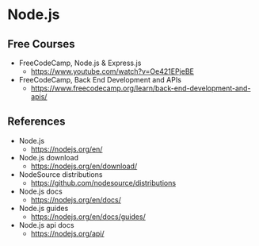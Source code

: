 # Node.js

## Free Courses

- FreeCodeCamp, Node.js & Express.js
  - <https://www.youtube.com/watch?v=Oe421EPjeBE>
- FreeCodeCamp, Back End Development and APIs
  - <https://www.freecodecamp.org/learn/back-end-development-and-apis/>

## References

- Node.js
  - <https://nodejs.org/en/>
- Node.js download
  - <https://nodejs.org/en/download/>
- NodeSource distributions
  - <https://github.com/nodesource/distributions>
- Node.js docs
  - <https://nodejs.org/en/docs/>
- Node.js guides
  - <https://nodejs.org/en/docs/guides/>
- Node.js api docs
  - <https://nodejs.org/api/>